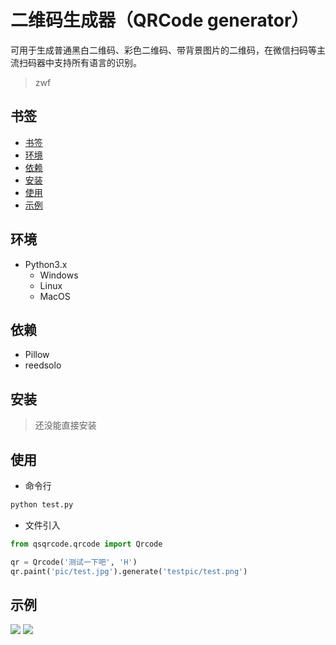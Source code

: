 # 二维码生成器（QRCode generator）

可用于生成普通黑白二维码、彩色二维码、带背景图片的二维码，在微信扫码等主流扫码器中支持所有语言的识别。

> zwf

## 书签

 - [书签](#书签)
 - [环境](#环境)
 - [依赖](#依赖)
 - [安装](#安装)
 - [使用](#使用)
 - [示例](#示例)
 
 ## 环境
 
  - Python3.x
    - Windows
    - Linux
    - MacOS 
 
 ## 依赖
 
 - Pillow
 - reedsolo
 
 ## 安装
 
 > 还没能直接安装
 
 ## 使用
 - 命令行
```bash
python test.py 
```
 - 文件引入
```python
from qsqrcode.qrcode import Qrcode

qr = Qrcode('测试一下吧', 'H')
qr.paint('pic/test.jpg').generate('testpic/test.png')
```
 
 
 ## 示例
 ![](https://raw.githubusercontent.com/tomhaoye/qrcode/master/testpic/test.png)
 ![](https://raw.githubusercontent.com/tomhaoye/qrcode/master/testpic/test1.png)
 